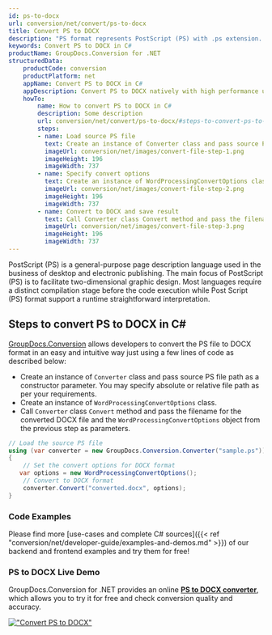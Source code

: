 ```yaml
---
id: ps-to-docx
url: conversion/net/convert/ps-to-docx
title: Convert PS to DOCX
description: "PS format represents PostScript (PS) with .ps extension. Learn how to convert PS to DOCX file programmatically in C# language using GroupDocs.Conversion for .NET library."
keywords: Convert PS to DOCX in C#
productName: GroupDocs.Conversion for .NET
structuredData:
    productCode: conversion
    productPlatform: net
    appName: Convert PS to DOCX in C#
    appDescription: Convert PS to DOCX natively with high performance using C# language and server side GroupDocs.Conversion for .NET APIs, without the use of any software like Microsoft or Open Office.
    howTo:
        name: How to convert PS to DOCX in C# 
        description: Some description
        url: conversion/net/convert/ps-to-docx/#steps-to-convert-ps-to-docx-in-c
        steps:
        - name: Load source PS file 
          text: Create an instance of Converter class and pass source PS file path as a constructor parameter. You may specify absolute or relative file path as per your requirements. 
          imageUrl: conversion/net/images/convert-file-step-1.png
          imageHeight: 196
          imageWidth: 737
        - name: Specify convert options 
          text: Create an instance of WordProcessingConvertOptions class.
          imageUrl: conversion/net/images/convert-file-step-2.png
          imageHeight: 196
          imageWidth: 737
        - name: Convert to DOCX and save result 
          text: Call Converter class Convert method and pass the filename for the converted HTML file and the WordProcessingConvertOptions object from the previous step as parameters.
          imageUrl: conversion/net/images/convert-file-step-3.png
          imageHeight: 196
          imageWidth: 737
---
```


PostScript (PS) is a general-purpose page description language used in the business of desktop and electronic publishing. The main focus of PostScript (PS) is to facilitate two-dimensional graphic design. Most languages require a distinct compilation stage before the code execution while Post Script (PS) format support a runtime straightforward interpretation.

## Steps to convert PS to DOCX in C#

[GroupDocs.Conversion](https://products.groupdocs.com/conversion/net) allows developers to convert the PS file to DOCX format in an easy and intuitive way just using a few lines of code as described below:

* Create an instance of `Converter` class and pass source PS file path as a constructor parameter. You may specify absolute or relative file path as per your requirements. 
* Create an instance of `WordProcessingConvertOptions` class.
* Call `Converter` class `Convert` method and pass the filename for the converted DOCX file and the `WordProcessingConvertOptions` object from the previous step as parameters.

```csharp
// Load the source PS file
using (var converter = new GroupDocs.Conversion.Converter("sample.ps"))
{
    // Set the convert options for DOCX format
   var options = new WordProcessingConvertOptions();
    // Convert to DOCX format
    converter.Convert("converted.docx", options);
}
```

### Code Examples

Please find more [use-cases and complete C# sources]({{< ref "conversion/net/developer-guide/examples-and-demos.md" >}}) of our backend and frontend examples and try them for free!

### PS to DOCX Live Demo

GroupDocs.Conversion for .NET provides an online [**PS to DOCX converter**](https://products.groupdocs.app/conversion/ps-to-docx), which allows you to try it for free and check conversion quality and accuracy.

[!["Convert PS to DOCX"](conversion/net/images/convert-to-docx/convert-ps-to-docx.png)](https://products.groupdocs.app/conversion/ps-to-docx)